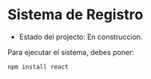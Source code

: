 <h1> Sistema de Registro</h1>

- Estado del projecto: En construccion.

Para ejecutar el sistema, debes poner:

```npm install react```
